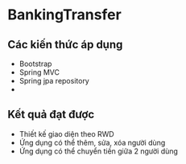 # BankingTransfer

## Các kiến thức áp dụng
- Bootstrap 
- Spring MVC
- Spring jpa repository
- 

## Kết quả đạt được
- Thiết kế giao diện theo RWD
- Ứng dụng có thể thêm, sửa, xóa người dùng
- Ứng dụng có thể chuyển tiền giữa 2 người dùng